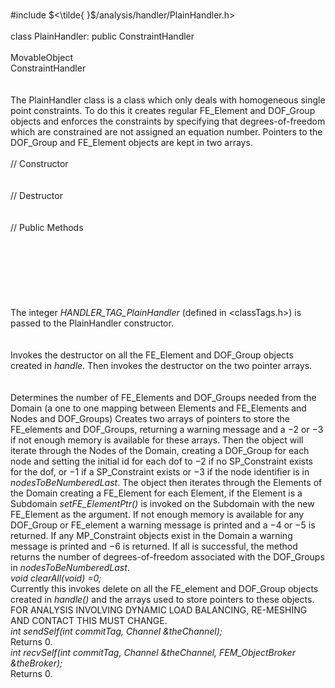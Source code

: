 \
\#include $<\tilde{ }$/analysis/handler/PlainHandler.h$>$\
\
class PlainHandler: public ConstraintHandler\
\
MovableObject\
ConstraintHandler\
\
\
The PlainHandler class is a class which only deals with homogeneous
single point constraints. To do this it creates regular FE_Element and
DOF_Group objects and enforces the constraints by specifying that
degrees-of-freedom which are constrained are not assigned an equation
number. Pointers to the DOF_Group and FE_Element objects are kept in two
arrays.\
\
// Constructor\
\
\
// Destructor\
\
\
// Public Methods\
\
\
\
\
\
\
\
The integer *HANDLER_TAG_PlainHandler* (defined in $<$classTags.h$>$) is
passed to the PlainHandler constructor.\
\
\
Invokes the destructor on all the FE_Element and DOF_Group objects
created in *handle*. Then invokes the destructor on the two pointer
arrays.\
\
\
Determines the number of FE_Elements and DOF_Groups needed from the
Domain (a one to one mapping between Elements and FE_Elements and Nodes
and DOF_Groups) Creates two arrays of pointers to store the FE_elements
and DOF_Groups, returning a warning message and a $-2$ or $-3$ if not
enough memory is available for these arrays. Then the object will
iterate through the Nodes of the Domain, creating a DOF_Group for each
node and setting the initial id for each dof to $-2$ if no SP_Constraint
exists for the dof, or $-1$ if a SP_Constraint exists or $-3$ if the
node identifier is in *nodesToBeNumberedLast*. The object then iterates
through the Elements of the Domain creating a FE_Element for each
Element, if the Element is a Subdomain *setFE_ElementPtr()* is invoked
on the Subdomain with the new FE_Element as the argument. If not enough
memory is available for any DOF_Group or FE_element a warning message is
printed and a $-4$ or $-5$ is returned. If any MP_Constraint objects
exist in the Domain a warning message is printed and $-6$ is returned.
If all is successful, the method returns the number of
degrees-of-freedom associated with the DOF_Groups in
*nodesToBeNumberedLast*.\
*void clearAll(void) =0;*\
Currently this invokes delete on all the FE_element and DOF_Group
objects created in *handle()* and the arrays used to store pointers to
these objects. FOR ANALYSIS INVOLVING DYNAMIC LOAD BALANCING, RE-MESHING
AND CONTACT THIS MUST CHANGE.\
*int sendSelf(int commitTag, Channel &theChannel);* \
Returns $0$.\
*int recvSelf(int commitTag, Channel &theChannel, FEM_ObjectBroker
&theBroker);* \
Returns $0$.
